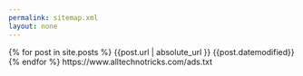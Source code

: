 ```yaml
---
permalink: sitemap.xml
layout: none
---
```


<urlset xmlns="http://www.sitemaps.org/schemas/sitemap/0.9"> 
{% for post in site.posts %}
<url>
<loc>{{post.url | absolute_url }}</loc>
<lastmod>{{post.datemodified}}</lastmod>
</url>
{% endfor %}
<url>
<loc>https://www.alltechnotricks.com/ads.txt</loc>
</url>
</urlset>
